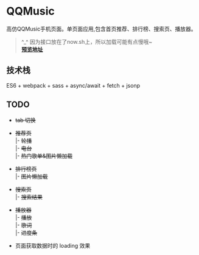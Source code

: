 # QQMusic
  高仿QQMusic手机页面。单页面应用,包含首页推荐、排行榜、搜索页、播放器。    
  > ^_^ 因为接口放在了now.sh上，所以加载可能有点慢哦~   
  > **[预览地址](https://ciue.github.io/qq-music/dist/)**

## 技术栈
ES6 + webpack + sass + async/await + fetch + jsonp

## TODO

- ~~tab 切换~~

- ~~推荐页~~  
|- ~~轮播~~  
|- ~~电台~~  
|- ~~热门歌单&图片懒加载~~

- ~~排行榜页~~  
|- ~~图片懒加载~~

- ~~搜索页~~  
|- ~~搜索结果~~

- ~~播放器~~  
|- ~~播放~~  
|- ~~歌词~~  
|- ~~进度条~~

- 页面获取数据时的 loading 效果
